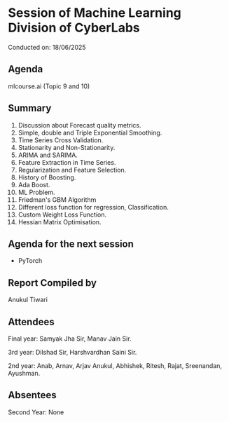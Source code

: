 # Session of Machine Learning Division of CyberLabs
Conducted on: 18/06/2025

## Agenda
mlcourse.ai (Topic 9 and 10)

## Summary
1. Discussion about Forecast quality metrics.
2. Simple, double and Triple Exponential Smoothing.
3. Time Series Cross Validation.
4. Stationarity and Non-Stationarity.
5. ARIMA and SARIMA.
6. Feature Extraction in Time Series.
7. Regularization and Feature Selection.
8. History of Boosting.
9. Ada Boost.
10. ML Problem.
11. Friedman's GBM Algorithm
12. Different loss function for regression, Classification.
13. Custom Weight Loss Function.
14. Hessian Matrix Optimisation.

## Agenda for the next session
* PyTorch

## Report Compiled by
Anukul Tiwari

## Attendees
Final year: Samyak Jha Sir, Manav Jain Sir.

3rd year: Dilshad Sir, Harshvardhan Saini Sir.

2nd year: Anab, Arnav, Arjav Anukul, Abhishek, Ritesh, Rajat, Sreenandan, Ayushman.

## Absentees
Second Year: None
